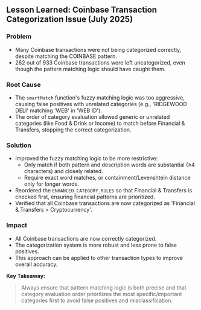 ## Lesson Learned: Coinbase Transaction Categorization Issue (July 2025)

### Problem
- Many Coinbase transactions were not being categorized correctly, despite matching the COINBASE pattern.
- 262 out of 933 Coinbase transactions were left uncategorized, even though the pattern matching logic should have caught them.

### Root Cause
- The `smartMatch` function's fuzzy matching logic was too aggressive, causing false positives with unrelated categories (e.g., 'RIDGEWOOD DELI' matching 'WEB' in 'WEB ID').
- The order of category evaluation allowed generic or unrelated categories (like Food & Drink or Income) to match before Financial & Transfers, stopping the correct categorization.

### Solution
- Improved the fuzzy matching logic to be more restrictive:
  - Only match if both pattern and description words are substantial (≥4 characters) and closely related.
  - Require exact word matches, or containment/Levenshtein distance only for longer words.
- Reordered the `ENHANCED_CATEGORY_RULES` so that Financial & Transfers is checked first, ensuring financial patterns are prioritized.
- Verified that all Coinbase transactions are now categorized as 'Financial & Transfers > Cryptocurrency'.

### Impact
- All Coinbase transactions are now correctly categorized.
- The categorization system is more robust and less prone to false positives.
- This approach can be applied to other transaction types to improve overall accuracy.

**Key Takeaway:**
> Always ensure that pattern matching logic is both precise and that category evaluation order prioritizes the most specific/important categories first to avoid false positives and misclassification. 
